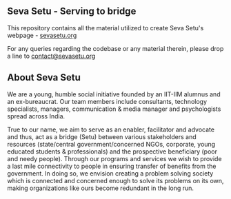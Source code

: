 ## Seva Setu - Serving to bridge

This repository contains all the material utilized to create Seva Setu's webpage - [sevasetu.org](http://sevasetu.org)

For any queries regarding the codebase or any material therein, please drop a line to contact@sevasetu.org

## About Seva Setu
We are a young, humble social initiative founded by an IIT-IIM alumnus and an ex-bureaucrat. 
Our team members include consultants, technology specialists, managers, communication & media manager and psychologists spread across India.

True to  our name, we aim to serve as an enabler, facilitator and advocate and thus, act as a bridge (Setu) between various stakeholders and resources (state/central government/concerned NGOs, corporate, young educated students & professionals) and the prospective beneficiary (poor and needy people).
Through our programs and services we wish to provide a last mile connectivity to people in ensuring transfer of benefits from the government. 
In doing so, we envision creating a problem solving society which is connected and concerned enough to solve its problems on its own, making organizations like ours become redundant in the long run.
